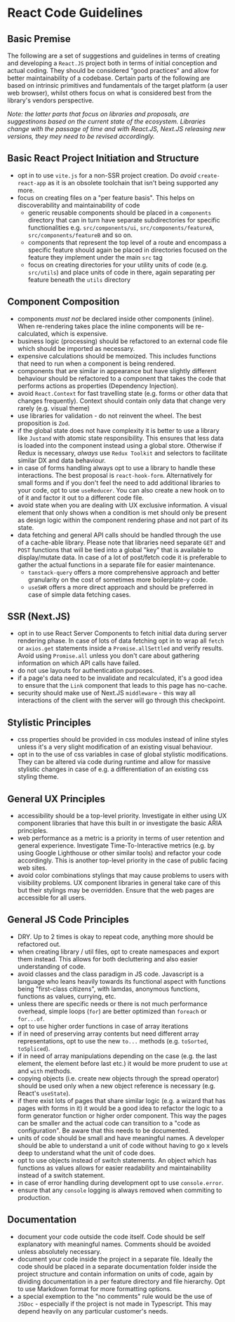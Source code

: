 # React Code Guidelines

## Basic Premise

The following are a set of suggestions and guidelines in terms of creating and developing a `React.JS` project both in terms of initial conception and actual coding. They should be considered "good practices" and allow for better maintainability of a codebase. Certain parts of the following are based on intrinsic primitives and fundamentals of the target platform (a user web browser), whilst others focus on what is considered best from the library's vendors perspective.

*Note: the latter parts that focus on libraries and proposals, are suggestinons based on the current state of the ecosystem. Libraries change with the passage of time and with React.JS, Next.JS releasing new versions, they mey need to be revised accordingly.*

## Basic React Project Initiation and Structure

- opt in to use `vite.js` for a non-SSR project creation. Do *avoid* `create-react-app` as it is an obsolete toolchain that isn't being supported any more.
- focus on creating files on a "per feature basis". This helps on discoverability and maintainability of code
	- generic reusable components should be placed in a `components` directory that can in turn have separate subdirectories for specific functionalities e.g. `src/components/ui`, `src/components/featureA`, `src/components/featureB` and so on.
	- components that represent the top level of a route and encompass a specific feature should again be placed in directories focused on the feature they implement under the main `src` tag
	- focus on creating directories for your utility units of code (e.g. `src/utils`) and place units of code in there, again separating per feature beneath the `utils` directory

## Component Composition
- components *must not* be declared inside other components (inline). When re-rendering takes place the inline components will be re-calculated, which is expensive.
- business logic (processing) should be refactored to an external code file which should be imported as necessary.
- expensive calculations should be memoized. This includes functions that need to run when a component is being rendered. 
- components that are similar in appearance but have slightly different behaviour should be refactored to a component that takes the code that performs actions as properties (Dependency Injection).
- avoid `React.Context` for fast travelling state (e.g. forms or other data that changes frequently). Context should contain only data that change very rarely (e.g. visual theme)
- use libraries for validation - do not reinvent the wheel. The best proposition is `Zod`.
- if the global state does not have complexity it is better to use a library like `Justand` with atomic state responsibility. This ensures that less data is loaded into the component instead using a global store. Otherwise if Redux is necessary, *always* use `Redux Toolkit` and selectors to facilitate similar DX and data behaviour.
- in case of forms handling always opt to use a library to handle these interactions. The best proposal is `react-hook-form`. Alternatively for small forms and if you don't feel the need to add additional libraries to your code, opt to use `useReducer`. You can also create a new hook on to of it and factor it out to a different code file.
- avoid state when you are dealing with UX exclusive information. A visual element that only shows when a condition is met should only be present as design logic within the component rendering phase and not part of its state. 
- data fetching and general API calls should be handled through the use of a cache-able library. Please note that libraries need separate `GET` and `POST` functions that will be tied into a global "key" that is available to display/mutate data. In case of a lot of post/fetch code it is preferable to gather the actual functions in a separate file for easier maintenance.
	- `tanstack-query` offers a more comprehensive approach and better granularity on the cost of sometimes more boilerplate-y code. 
	- `useSWR` offers a more direct approach and should be preferred in case of simple data fetching cases. 

## SSR (Next.JS)
- opt in to use React Server Components to fetch initial data during server rendering phase. In case of lots of data fetching opt in to wrap all `fetch` or `axios.get` statements inside a `Promise.allSettled` and verify results. Avoid using `Promise.all` unless you don't care about gathering information on which API calls have failed.
- do not use layouts for authentication purposes.
- if a page's data need to be invalidate and recalculated, it's a good idea to ensure that the `Link` component that leads to this page has no-cache. 
- security should make use of Next.JS `middleware` - this way all interactions of the client with the server will go through this checkpoint. 

## Stylistic Principles
- css properties should be provided in css modules instead of inline styles unless it's a very slight modification of an existing visual behaviour.
- opt in to the use of css variables in case of global stylistic modifications. They can be altered via code during runtime and allow for massive stylistic changes in case of e.g. a differentiation of an existing css styling theme.

## General UX Principles

- accessibility should be a top-level priority. Investigate in either using UX component libraries that have this built in or investigate the basic ARIA principles.  
- web performance as a metric is a priority in terms of user retention and general experience. Investigate Time-To-Interactive metrics (e.g. by using Google Lighthouse or other similar tools) and refactor your code accordingly. This is another top-level priority in the case of public facing web sites. 
- avoid color combinations stylings that may cause problems to users with visibility problems. UX component libraries in general take care of this but their stylings may be overridden. Ensure that the web pages are accessible for all users. 

## General JS Code Principles
- DRY. Up to 2 times is okay to repeat code, anything more should be refactored out.
- when creating library / util files, opt to create namespaces and export them instead. This allows for both decluttering and also easier understanding of code.
- avoid classes and the class paradigm in JS code. Javascript is a language who leans heavily towards its functional aspect with functions being "first-class citizens", with lamdas, anonymous functions, functions as values, currying, etc.
- unless there are specific needs or there is not much performance overhead, simple loops (`for`) are better optimized than `foreach` or `for...of`.
- opt to use higher order functions in case of array iterations
- if in need of preserving array contents but need different array representations, opt to use the new `to...` methods (e.g. `toSorted`, `toSpliced`).
- if in need of array manipulations depending on the case (e.g. the last element, the element before last etc.) it would be more prudent to use `at` and `with` methods.
- copying objects (i.e. create new objects through the spread operator) should be used only when a new object reference is necessary (e.g. React's `useState`).
- if there exist lots of pages that share similar logic (e.g. a wizard that has pages with forms in it) it would be a good idea to refactor the logic to a form generator function or higher order component. This way the pages can be smaller and the actual code can transition to a "code as configuration". Be aware that this needs to be documented.
- units of code should be small and have meaningful names. A developer should be able to understand a unit of code without having to go x levels deep to understand what the unit of code does.
- opt to use objects instead of switch statements. An object which has functions as values allows for easier readability and maintainability instead of a switch statement.
- in case of error handling during development opt to use `console.error`.
- ensure that any `console` logging is always removed when commiting to production.


## Documentation

- document your code outside the code itself. Code should be self explanatory with meaningful names. Comments should be avoided unless absolutely necessary.
- document your code inside the project in a separate file. Ideally the code should be placed in a separate documentation folder inside the project structure and contain information on units of code, again by dividing documentation in a per feature directory and file hierarchy. Opt to use Markdown format for more formatting options. 
- a special exemption to the "no comments" rule would be the use of `JSDoc`  - especially if the project is not made in Typescript. This may depend heavily on any particular customer's needs.


